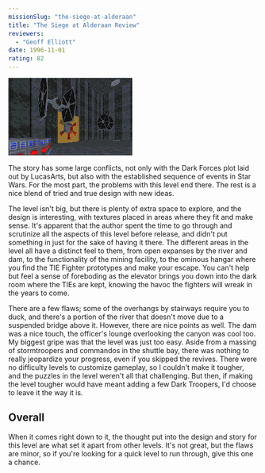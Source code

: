 ```yaml
---
missionSlug: "the-siege-at-alderaan"
title: "The Siege at Alderaan Review"
reviewers: 
  - "Geoff Elliott"
date: 1996-11-01
rating: 82
---
```


![TIE hangar screenshot](./alderaan.png "Kyle must steal the plans for the Emperor's new starfighter.")

The story has some large conflicts, not only with the Dark Forces plot laid out by LucasArts, but also with the established sequence of events in Star Wars. For the most part, the problems with this level end there. The rest is a nice blend of tried and true design with new ideas.

The level isn't big, but there is plenty of extra space to explore, and the design is interesting, with textures placed in areas where they fit and make sense. It's apparent that the author spent the time to go through and scrutinize all the aspects of this level before release, and didn't put something in just for the sake of having it there. The different areas in the level all have a distinct feel to them, from open expanses by the river and dam, to the functionality of the mining facility, to the ominous hangar where you find the TIE Fighter prototypes and make your escape. You can't help but feel a sense of foreboding as the elevator brings you down into the dark room where the TIEs are kept, knowing the havoc the fighters will wreak in the years to come.

There are a few flaws; some of the overhangs by stairways require you to duck, and there's a portion of the river that doesn't move due to a suspended bridge above it. However, there are nice points as well. The dam was a nice touch, the officer's lounge overlooking the canyon was cool too. My biggest gripe was that the level was just too easy. Aside from a massing of stormtroopers and commandos in the shuttle bay, there was nothing to really jeopardize your progress, even if you skipped the revives. There were no difficulty levels to customize gameplay, so I couldn't make it tougher, and the puzzles in the level weren't all that challenging. But then, if making the level tougher would have meant adding a few Dark Troopers, I'd choose to leave it the way it is.

## Overall

When it comes right down to it, the thought put into the design and story for this level are what set it apart from other levels. It's not great, but the flaws are minor, so if you're looking for a quick level to run through, give this one a chance.
